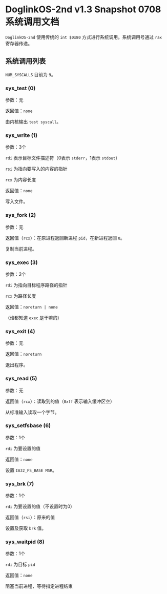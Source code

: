 # DoglinkOS-2nd v1.3 Snapshot 0708 系统调用文档

`DoglinkOS-2nd` 使用传统的 `int $0x80` 方式进行系统调用。系统调用号通过 `rax` 寄存器传递。

## 系统调用列表

`NUM_SYSCALLS` 目前为 `9`。

### sys_test (0)

参数：无

返回值：`none`

由内核输出 `test syscall`。

### sys_write (1)

参数：3个

`rdi` 表示目标文件描述符（0表示 `stderr`，1表示 `stdout`）

`rsi` 为指向要写入的内容的指针

`rcx` 为内容长度

返回值：`none`

写入文件。

### sys_fork (2)

参数：无

返回值（`rcx`）：在原进程返回新进程 `pid`，在新进程返回 `0`。

复制当前进程。

### sys_exec (3)

参数：2个

`rdi` 为指向目标程序路径的指针

`rcx` 为路径长度

返回值：`noreturn | none`

（谁都知道 `exec` 是干嘛的）

### sys_exit (4)

参数：无

返回值：`noreturn`

退出程序。

### sys_read (5)

参数：无

返回值（`rcx`）：读取到的值（`0xff` 表示输入缓冲区空）

从标准输入读取一个字节。

### sys_setfsbase (6)

参数：1个

`rdi` 为要设置的值

返回值：`none`

设置 `IA32_FS_BASE MSR`。

### sys_brk (7)

参数：1个

`rdi` 为要设置的值（不设置时为0）

返回值（`rsi`）：原来的值

设置及获取 `brk` 值。

### sys_waitpid (8)

参数：1个

`rdi` 为目标 `pid`

返回值：`none`

阻塞当前进程，等待指定进程结束
